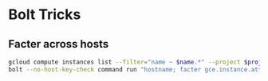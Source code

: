 # Bolt Tricks

## Facter across hosts

```bash
gcloud compute instances list --filter="name ~ $name.*" --project $project --format="get(networkInterfaces[0].networkIP)" |\
bolt --no-host-key-check command run "hostname; facter gce.instance.attributes.cell gce.instance.zone" --targets=-
```
